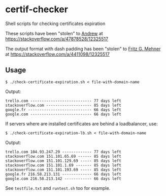 # certif-checker

Shell scripts for checking certificates expiration

These scripts have been "stolen" to [Andrew](https://stackoverflow.com/users/538507/andrew) at https://stackoverflow.com/a/47878528/12325517 

The output format with dash padding has been "stolen" to [Fritz G. Mehner](https://stackoverflow.com/users/57457/fritz-g-mehner) at https://stackoverflow.com/a/4411098/12325517

## Usage

`$ ./check-certificate-expiration.sh < file-with-domain-name`

Output:
```
trello.com --------------------------- 77 days left
stackoverflow.com -------------------- 85 days left
google.fr ---------------------------- 66 days left
google.com --------------------------- 66 days left
```

If servers where are installed certificates are behind a loadbalancer, use:

`$ ./check-certificate-expiration-lb.sh < file-with-domain-name`

Output:
```
trello.com 104.93.247.29 ------------- 77 days left
stackoverflow.com 151.101.65.69 ------ 85 days left
stackoverflow.com 151.101.129.69 ----- 85 days left
stackoverflow.com 151.101.1.69 ------- 85 days left
stackoverflow.com 151.101.193.69 ----- 85 days left
google.fr 216.58.213.131 ------------- 66 days left
google.com 216.58.213.142 ------------ 66 days left
```

See `testfile.txt` and `runtest.sh` too for example.